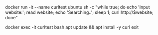 docker run -it --name curltest ubuntu sh -c "while true; do echo 'Input website:'; read website; echo 'Searching..'; sleep 1; curl http://\$website; done"

docker exec -it curltest bash
apt update && apt install -y curl
exit